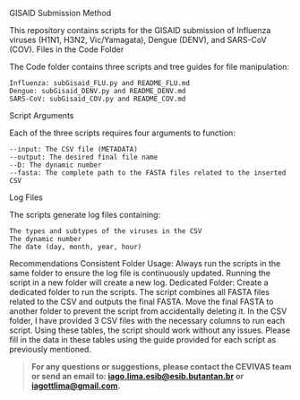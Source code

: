 GISAID Submission Method

This repository contains scripts for the GISAID submission of Influenza viruses (H1N1, H3N2, Vic/Yamagata), Dengue (DENV), and SARS-CoV (COV).
Files in the Code Folder

The Code folder contains three scripts and tree guides for file manipulation:

    Influenza: subGisaid_FLU.py and README_FLU.md
    Dengue: subGisaid_DENV.py and README_DENV.md
    SARS-CoV: subGisaid_COV.py and README_COV.md

Script Arguments

Each of the three scripts requires four arguments to function:

    --input: The CSV file (METADATA)
    --output: The desired final file name
    --D: The dynamic number
    --fasta: The complete path to the FASTA files related to the inserted CSV

Log Files

The scripts generate log files containing:

    The types and subtypes of the viruses in the CSV
    The dynamic number
    The date (day, month, year, hour)

Recommendations
Consistent Folder Usage: Always run the scripts in the same folder to ensure the log file is continuously updated. Running the script in a new folder will create a new log.
Dedicated Folder: Create a dedicated folder to run the scripts. The script combines all FASTA files related to the CSV and outputs the final FASTA. Move the final FASTA to another folder to prevent the script from accidentally deleting it.
In the CSV folder, I have provided 3 CSV files with the necessary columns to run each script. Using these tables, the script should work without any issues. Please fill in the data in these tables using the guide provided for each script as previously mentioned.



> **For any questions or suggestions, please contact the CEVIVAS team or send an email to: iago.lima.esib@esib.butantan.br or iagottlima@gmail.com.**

